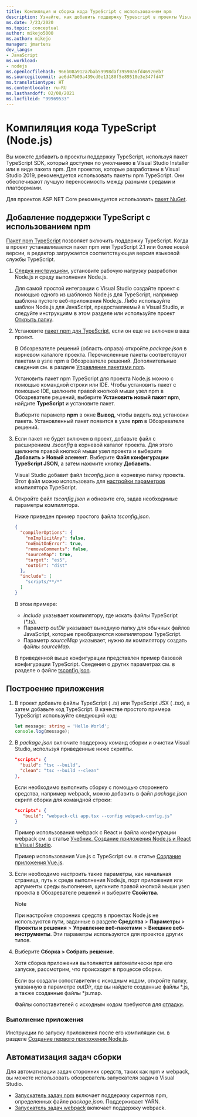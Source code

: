 ```yaml
---
title: Компиляция и сборка кода TypeScript с использованием npm
description: Узнайте, как добавить поддержку Typescript в проекты Visual Studio с помощью пакета npm (Node Package Manager).
ms.date: 7/23/2020
ms.topic: conceptual
author: mikejo5000
ms.author: mikejo
manager: jmartens
dev_langs:
- JavaScript
ms.workload:
- nodejs
ms.openlocfilehash: 966b08a912a7bab59998daf39590a6fd46920eb7
ms.sourcegitcommit: ae6d47b09a439cd0e13180f5e89510e3e347fd47
ms.translationtype: HT
ms.contentlocale: ru-RU
ms.lasthandoff: 02/08/2021
ms.locfileid: "99969533"
---
```

# <a name="compile-typescript-code-nodejs"></a>Компиляция кода TypeScript (Node.js)

Вы можете добавить в проекты поддержку TypeScript, используя пакет TypeScript SDK, который доступен по умолчанию в Visual Studio Installer или в виде пакета npm. Для проектов, которые разработаны в Visual Studio 2019, рекомендуется использовать пакеты npm TypeScript. Они обеспечивают лучшую переносимость между разными средами и платформами.

Для проектов ASP.NET Core рекомендуется использовать [пакет NuGet](../javascript/compile-typescript-code-nuget.md).

## <a name="add-typescript-support-using-npm"></a>Добавление поддержки TypeScript с использованием npm

[Пакет npm TypeScript](https://www.npmjs.com/package/typescript) позволяет включить поддержку TypeScript. Когда в проект устанавливается пакет npm или TypeScript 2.1 или более новой версии, в редактор загружается соответствующая версия языковой службы TypeScript.

1. [Следуя инструкциям](../ide/quickstart-nodejs.md?toc=%252fvisualstudio%252fjavascript%252ftoc.json), установите рабочую нагрузку разработки Node.js и среду выполнения Node.js.

   Для самой простой интеграции с Visual Studio создайте проект с помощью одного из шаблонов Node.js для TypeScript, например шаблона пустого веб-приложения Node.js. Либо используйте шаблон Node.js для JavaScript, предоставляемый в Visual Studio, и следуйте инструкциям в этом разделе или используйте проект [Открыть папку](../javascript/develop-javascript-code-without-solutions-projects.md).

1. Установите [пакет npm для TypeScript](https://www.npmjs.com/package/typescript), если он еще не включен в ваш проект.

   В Обозревателе решений (область справа) откройте *package.json* в корневом каталоге проекта. Перечисленные пакеты соответствуют пакетам в узле npm в Обозревателе решений. Дополнительные сведения см. в разделе [Управление пакетами npm](../javascript/npm-package-management.md).

   Установить пакет npm TypeScript для проекта Node.js можно с помощью командной строки или IDE. Чтобы установить пакет с помощью IDE, щелкните правой кнопкой мыши узел npm в Обозревателе решений, выберите **Установить новый пакет npm**, найдите **TypeScript** и установите пакет.

   Выберите параметр **npm** в окне **Вывод**, чтобы видеть ход установки пакета. Установленный пакет появится в узле **npm** в Обозревателе решений.

1. Если пакет не будет включен в проект, добавьте файл с расширением *.tsconfig* в корневой каталог проекта. Для этого щелкните правой кнопкой мыши узел проекта и выберите **Добавить > Новый элемент**. Выберите **Файл конфигурации TypeScript JSON**, а затем нажмите кнопку **Добавить**.

   Visual Studio добавит файл *tsconfig.json* в корневую папку проекта. Этот файл можно использовать для [настройки параметров](https://www.typescriptlang.org/docs/handbook/tsconfig-json.html) компилятора TypeScript.

1. Откройте файл *tsconfig.json* и обновите его, задав необходимые параметры компилятора.

   Ниже приведен пример простого файла *tsconfig.json*.

   ```json
   {
     "compilerOptions": {
       "noImplicitAny": false,
       "noEmitOnError": true,
       "removeComments": false,
       "sourceMap": true,
       "target": "es5",
       "outDir": "dist"
     },
     "include": [
       "scripts/**/*"
     ]
   }
   ```

   В этом примере:
   - *include* указывает компилятору, где искать файлы TypeScript (*.ts).
   - Параметр *outDir* указывает выходную папку для обычных файлов JavaScript, которые преобразуются компилятором TypeScript.
   - Параметр *sourceMap* указывает, нужно ли компилятору создать файлы *sourceMap*.

   В приведенной выше конфигурации представлен пример базовой конфигурации TypeScript. Сведения о других параметрах см. в разделе о файле [tsconfig.json](https://www.typescriptlang.org/docs/handbook/tsconfig-json.html).

## <a name="build-the-application"></a>Построение приложения

1. В проект добавьте файлы TypeScript ( *.ts*) или TypeScript JSX ( *.tsx*), а затем добавьте код TypeScript. В качестве простого примера TypeScript используйте следующий код:

   ```typescript
   let message: string = 'Hello World';
   console.log(message);
   ```

1. В *package.json* включите поддержку команд сборки и очистки Visual Studio, используя приведенные ниже скрипты.

   ```json
   "scripts": {
     "build": "tsc --build",
     "clean": "tsc --build --clean"
   },
   ```

   Если необходимо выполнить сборку с помощью стороннего средства, например webpack, можно добавить в файл *package.json* скрипт сборки для командной строки:

   ```json
   "scripts": {
      "build": "webpack-cli app.tsx --config webpack-config.js"
   }
   ```

   Пример использования webpack с React и файла конфигурации webpack см. в статье [Учебник. Создание приложения Node.js и React в Visual Studio](../javascript/tutorial-nodejs-with-react-and-jsx.md).

   Пример использования Vue.js с TypeScript см. в статье [Создание приложения Vue.js](/javascript/create-application-with-vuejs).

1. Если необходимо настроить такие параметры, как начальная страница, путь к среде выполнения Node.js, порт приложения или аргументы среды выполнения, щелкните правой кнопкой мыши узел проекта в Обозревателе решений и выберите **Свойства**.

   >[!NOTE]
   > При настройке сторонних средств в проектах Node.js не используются пути, заданные в разделе **Средства** > **Параметры** > **Проекты и решения** > **Управление веб-пакетами** > **Внешние веб-инструменты**. Эти параметры используются для проектов других типов.

1. Выберите **Сборка > Собрать решение**.

   Хотя сборка приложения выполняется автоматически при его запуске, рассмотрим, что происходит в процессе сборки.

   Если вы создали сопоставители с исходным кодом, откройте папку, указанную в параметре *outDir*, где вы найдете созданные файлы \*.js, а также созданные файлы \*js.map.

   Файлы сопоставителей с исходным кодом требуются для [отладки](../javascript/debug-nodejs.md).

### <a name="run-the-application"></a>Выполнение приложения

Инструкции по запуску приложения после его компиляции см. в разделе [Создание первого приложения Node.js](../ide/quickstart-nodejs.md?toc=%252fvisualstudio%252fjavascript%252ftoc.json#run-the-application).

## <a name="automate-build-tasks"></a>Автоматизация задач сборки

Для автоматизации задач сторонних средств, таких как npm и webpack, вы можете использовать обозреватель запускателя задач в Visual Studio.

- [Запускатель задач npm](https://marketplace.visualstudio.com/items?itemName=MadsKristensen.NPMTaskRunner) включает поддержку скриптов npm, определенных файле *package.json*. Поддерживает YARN.
- [Запускатель задач webpack](https://marketplace.visualstudio.com/items?itemName=MadsKristensen.WebPackTaskRunner) включает поддержку webpack.